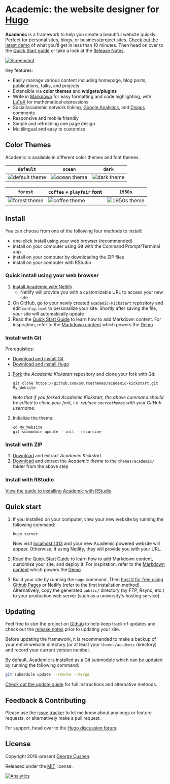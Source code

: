 # Academic: the website designer for [Hugo](https://gohugo.io)

**Academic** is a framework to help you create a beautiful website quickly. Perfect for personal sites, blogs, or business/project sites. [Check out the latest demo](https://themes.gohugo.io/theme/academic/) of what you'll get in less than 10 minutes. Then head on over to the [Quick Start guide](https://sourcethemes.com/academic/docs/) or take a look at the [Release Notes](https://sourcethemes.com/academic/updates/).

[![Screenshot](https://raw.githubusercontent.com/gcushen/hugo-academic/master/academic.png)](https://github.com/gcushen/hugo-academic/)

Key features:

- Easily manage various content including homepage, blog posts, publications, talks, and projects
- Extensible via **color themes** and **widgets/plugins**
- Write in [Markdown](https://sourcethemes.com/academic/docs/writing-markdown-latex/) for easy formatting and code highlighting, with [LaTeX](https://en.wikibooks.org/wiki/LaTeX/Mathematics) for mathematical expressions
- Social/academic network linking, [Google Analytics](https://analytics.google.com), and [Disqus](https://disqus.com) comments
- Responsive and mobile friendly
- Simple and refreshing one page design
- Multilingual and easy to customize

## Color Themes

Academic is available in different color themes and font themes.

| `default` | `ocean` | `dark` |
| --- | --- | --- |
| ![default theme](https://raw.githubusercontent.com/gcushen/hugo-academic/master/images/theme-default.png) | ![ocean theme](https://raw.githubusercontent.com/gcushen/hugo-academic/master/images/theme-ocean.png) | ![dark theme](https://raw.githubusercontent.com/gcushen/hugo-academic/master/images/theme-dark.png) |

| `forest` | `coffee` + `playfair` font | `1950s` |
| --- | --- | --- |
| ![forest theme](https://raw.githubusercontent.com/gcushen/hugo-academic/master/images/theme-forest.png) | ![coffee theme](https://raw.githubusercontent.com/gcushen/hugo-academic/master/images/theme-coffee-playfair.png) | ![1950s theme](https://raw.githubusercontent.com/gcushen/hugo-academic/master/images/theme-1950s.png) |

## Install

You can choose from one of the following four methods to install:

* one-click install using your web browser (recommended)
* install on your computer using Git with the Command Prompt/Terminal app
* install on your computer by downloading the ZIP files
* install on your computer with RStudio

### Quick install using your web browser

1. [Install Academic with Netlify](https://app.netlify.com/start/deploy?repository=https://github.com/sourcethemes/academic-kickstart)
    * Netlify will provide you with a customizable URL to access your new site
2. On GitHub, go to your newly created `academic-kickstart` repository and edit `config.toml` to personalize your site. Shortly after saving the file, your site will automatically update
3. Read the [Quick Start Guide](https://sourcethemes.com/academic/docs/) to learn how to add Markdown content. For inspiration, refer to the [Markdown content](https://github.com/gcushen/hugo-academic/tree/master/exampleSite) which powers the [Demo](https://themes.gohugo.io/theme/academic/)

### Install with Git

Prerequisites:

* [Download and install Git](https://git-scm.com/downloads)
* [Download and install Hugo](https://gohugo.io/getting-started/installing/#quick-install)

1. [Fork](https://github.com/sourcethemes/academic-kickstart#fork-destination-box) the *Academic Kickstart* repository and clone your fork with Git: 

       git clone https://github.com/sourcethemes/academic-kickstart.git My_Website
    
    *Note that if you forked Academic Kickstart, the above command should be edited to clone your fork, i.e. replace `sourcethemes` with your GitHub username.*

2. Initialize the theme:

       cd My_Website
       git submodule update --init --recursive

### Install with ZIP

1. [Download](https://github.com/sourcethemes/academic-kickstart/archive/master.zip) and extract *Academic Kickstart*
2. [Download](https://github.com/gcushen/hugo-academic/archive/master.zip) and extract the *Academic theme* to the `themes/academic/` folder from the above step

### Install with RStudio

[View the guide to installing Academic with RStudio](https://sourcethemes.com/academic/docs/install/#install-with-rstudio)

## Quick start

1. If you installed on your computer, view your new website by running the following command:
      
       hugo server

    Now visit [localhost:1313](http://localhost:1313) and your new Academic powered website will appear. Otherwise, if using Netlify, they will provide you with your URL.
           
2. Read the [Quick Start Guide](https://sourcethemes.com/academic/docs/) to learn how to add Markdown content, customize your site, and deploy it. For inspiration, refer to the [Markdown content](https://github.com/gcushen/hugo-academic/tree/master/exampleSite) which powers the [Demo](https://themes.gohugo.io/theme/academic/)

3. Build your site by running the `hugo` command. Then [host it for free using Github Pages](https://georgecushen.com/create-your-website-with-hugo/) or Netlify (refer to the first installation method). Alternatively, copy the generated `public/` directory (by FTP, Rsync, etc.) to your production web server (such as a university's hosting service).

## Updating

Feel free to *star* the project on [Github](https://github.com/gcushen/hugo-academic/) to help keep track of updates and check out the [release notes](https://sourcethemes.com/academic/updates) prior to updating your site.

Before updating the framework, it is recommended to make a backup of your entire website directory (or at least your `themes/academic` directory) and record your current version number.

By default, Academic is installed as a Git submodule which can be updated by running the following command:

```bash
git submodule update --remote --merge
```

[Check out the update guide](https://sourcethemes.com/academic/docs/update/) for full instructions and alternative methods.

## Feedback & Contributing

Please use the [issue tracker](https://github.com/gcushen/hugo-academic/issues) to let me know about any bugs or feature requests, or alternatively make a pull request.

For support, head over to the [Hugo discussion forum](http://discuss.gohugo.io).

## License

Copyright 2016-present [George Cushen](https://georgecushen.com).

Released under the [MIT](https://github.com/gcushen/hugo-academic/blob/master/LICENSE.md) license.

[![Analytics](https://ga-beacon.appspot.com/UA-78646709-2/hugo-academic/readme?pixel)](https://github.com/igrigorik/ga-beacon)

